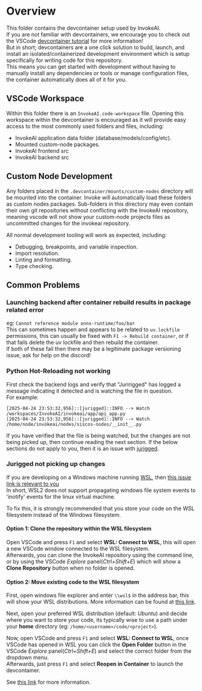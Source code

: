 # Overview

This folder contains the devcontainer setup used by InvokeAI.  
If you are not familiar with devcontainers, we encourage you to check out the VSCode [devcontainer tutorial](https://code.visualstudio.com/docs/devcontainers/tutorial) for more information!  
But in short; devcontainers are a one click solution to build, launch, and install an isolated/containerized development environment which is setup specifically for writing code for this repository.  
This means you can get started with development without having to manually install any dependencies or tools or manage configuration files, the container automatically does all of it for you.

## VSCode Workspace

Within this folder there is an `InvokeAI.code-workspace` file.
Opening this workspace within the devcontainer is encouraged as it will provide easy access to the most commonly used folders and files, including:

- InvokeAI application data folder (database/models/config/etc).
- Mounted custom-node packages.
- InvokeAI frontend src
- InvokeAI backend src

## Custom Node Development

Any folders placed in the `.devcontainer/mounts/custom-nodes` directory will be mounted into the container.
Invoke will automatically load these folders as custom nodes packages.
Sub-folders in this directory may even contain their own git repositories without conflicting with the InvokeAI repository, meaning vscode will not show your custom-node projects files as uncommitted changes for the invokeai repository.

All normal development tooling will work as expected, including:

- Debugging, breakpoints, and variable inspection.
- Import resolution.
- Linting and formatting.
- Type checking.

## Common Problems

### Launching backend after container rebuild results in package related error

eg: `Cannot reference module onnx-runtime/foo/bar`  
This can sometimes happen and appears to be related to `uv.lockfile` permissions, this can usually be fixed with `F1 -> Rebuild container`, or if that fails delete the uv lockfile and then rebuild the container.  
If both of these fail then there may be a legitimate package versioning issue, ask for help on the discord!

### Python Hot-Reloading not working

First check the backend logs and verify that "Juririgged" has logged a message indicating it detected and is watching the file in question.  
For example:

```
[2025-04-24 23:53:32,956]::[jurigged]::INFO --> Watch /workspaces/InvokeAI/invokeai/app/api_app.py
[2025-04-24 23:53:32,956]::[jurigged]::INFO --> Watch /home/node/invokeai/nodes/siscos-nodes/__init__.py
```

If you have verified that the file is being watched, but the changes are not being picked up, then continue reading the next section.
If the below sections do not apply to you, then it is an issue with [jurigged](https://github.com/breuleux/jurigged).

### Jurigged not picking up changes

If you are developing on a Windows machine running [WSL](https://code.visualstudio.com/docs/remote/wsl-tutorial), then [this issue link is relevant to you](https://github.com/microsoft/WSL/issues/4739)  
In short, WSL2 does not support propagating windows file system events to 'inotify' events for the linux virtual machine.

To fix this, it is strongly recommended that you store your code on the WSL filesystem instead of the Windows filesystem.

#### Option 1: Clone the repository within the WSL filesystem

Open VSCode and press `F1` and select **WSL: Connect to WSL**, this will open a new VSCode window connected to the WSL filesystem.  
Afterwards, you can clone the InvokeAI repository using the command line, or by using the VSCode _Explore_ panel(_Ctrl+Shift+E_) which will show a **Clone Repository** button when no folder is opened.

#### Option 2: Move existing code to the WSL filesystem

First, open windows file explorer and enter `\\wsl$` in the address bar, this will show your WSL distributions.
More information can be found at [this link](https://learn.microsoft.com/en-us/windows/wsl/filesystems#view-your-current-directory-in-windows-file-explorer).

Next, open your preferred WSL distribution (default: _Ubuntu_) and decide where you want to store your code, its typically wise to use a path under your **home** directory (eg: `/home/<username>/code/<project>`).

Now, open VSCode and press `F1` and select **WSL: Connect to WSL**, once VSCode has opened in WSL you can click the **Open Folder** button in the VSCode _Explore_ panel(_Ctrl+Shift+E_) and select the correct folder from the dropdown menu.  
Afterwards, just press `F1` and select **Reopen in Container** to launch the devcontainer.

See [this link](https://code.visualstudio.com/remote/advancedcontainers/improve-performance) for more information.
